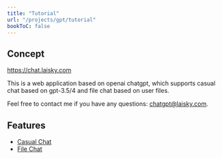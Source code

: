```yaml
---
title: "Tutorial"
url: "/projects/gpt/tutorial"
bookToC: false
---
```


## Concept

<https://chat.laisky.com>

This is a web application based on openai chatgpt, which supports casual chat based on gpt-3.5/4 and file chat based on user files.

Feel free to contact me if you have any questions: <chatgpt@laisky.com>.

## Features

- [Casual Chat](@page_casual_chat)
- [File Chat](@page_file_chat)
